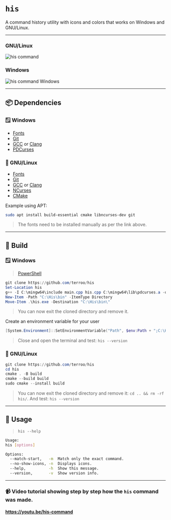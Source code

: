# `his`
A command history utility with icons and colors that works on Windows and GNU/Linux.

---

### GNU/Linux
![his command](https://terminalroot.com/assets/img/commands/his.gif) 


### Windows
![his command Windows](https://terminalroot.com/assets/img/commands/his-win.gif) 

---

## 📦 Dependencies

### 🪟 Windows
+ [Fonts](https://github.com/terroo/fonts)
+ [Git](https://terminalroot.com.br/2023/03/como-instalar-git-e-git-bash-no-windows.html)
+ [GCC](https://terminalroot.com/how-to-install-the-new-version-of-gcc-mingw-on-windows/) or [Clang](https://terminalroot.com/how-to-install-the-new-version-of-clang-llvm-on-windows/)
+ [PDCurses](https://terminalroot.com/how-to-install-pdcurses-ncurses-on-windows/)

### 🐂 GNU/Linux
+ [Fonts](https://github.com/terroo/fonts)
+ [Git](https://terminalroot.com/tags#git)
+ [GCC](https://terminalroot.com/tags#gcc) or [Clang](https://terminalroot.com/tags#clang)
+ [NCurses](https://terminalroot.com.br/ncurses)
+ [CMake](https://terminalroot.com/tags#cmake)

Example using APT:
```bash
sudo apt install build-essential cmake libncurses-dev git
```
> The fonts need to be installed manually as per the link above.

---

## 🚧 Build

### 🪟 Windows
> [PowerShell](https://terminalroot.com/customize-your-powershell-like-a-pro/)

```powershell
git clone https://github.com/terroo/his
Set-Location his
g++ -I C:\mingw64\include main.cpp his.cpp C:\mingw64\lib\pdcurses.a -o his
New-Item -Path "C:\His\bin" -ItemType Directory
Move-Item .\his.exe -Destination "C:\His\bin\"
```
> You can now exit the cloned directory and remove it.

Create an environment variable for your user
```powershell
[System.Environment]::SetEnvironmentVariable("Path", $env:Path + ";C:\His\bin", [System.EnvironmentVariableTarget]::User)
```
> Close and open the terminal and test: `his --version`


### 🐂 GNU/Linux
```powershell
git clone https://github.com/terroo/his
cd his
cmake . -B build
cmake --build build
sudo cmake --install build
```
> You can now exit the cloned directory and remove it: `cd .. && rm -rf his/`. And test: `his --version`

---

## 💼 Usage
> `his --help`

```bash
Usage:
his [options]

Options:
  --match-start,   -m  Match only the exact command.
  --no-show-icons, -n  Displays icons.
  --help,          -h  Show this message.
  --version,       -v  Show version info.
```

---

### 📹 Video tutorial showing step by step how the `his` command was made.
#### <https://youtu.be/his-command>

